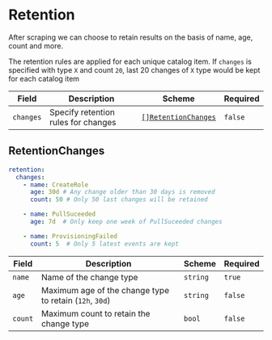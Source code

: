# Retention

After scraping we can choose to retain results on the basis of name, age, count and more.

The retention rules are applied for each unique catalog item. If `changes` is specified with type `X` and count `20`, last 20 changes of `X` type would be kept for each catalog item

| Field     | Description                         | Scheme                                    | Required |
| --------- | ----------------------------------- | ----------------------------------------- | -------- |
| `changes` | Specify retention rules for changes | [`[]RetentionChanges`](#retentionchanges) | `false`  |

## RetentionChanges

```yaml
retention:
  changes:
    - name: CreateRole
      age: 30d # Any change older than 30 days is removed
      count: 50 # Only 50 last changes will be retained

    - name: PullSuceeded
      age: 7d  # Only keep one week of PullSuceeded changes

    - name: ProvisioningFailed
      count: 5  # Only 5 latest events are kept

```

| Field   | Description                                             | Scheme   | Required |
| ------- | ------------------------------------------------------- | -------- | -------- |
| `name`  | Name of the change type                                 | `string` | `true`   |
| `age`   | Maximum age of the change type to retain (`12h`, `30d`) | `string` | `false`  |
| `count` | Maximum count to retain the change type                 | `bool`   | `false`  |

